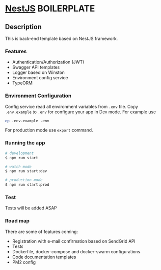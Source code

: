 # [NestJS](https://nestjs.com) BOILERPLATE

## Description

This is back-end template based on NestJS framework.

### Features

- Authentication/Authorization (JWT)
- Swagger API templates
- Logger based on Winston
- Environment config service
- TypeORM

### Environment Configuration

Config service read all environment variables from `.env` file.
Copy `.env.example` to `.env` for configure your app in Dev mode. For example use

```bash
cp .env.example .env
```

For production mode use `export` command.

### Running the app

```bash
# development
$ npm run start

# watch mode
$ npm run start:dev

# production mode
$ npm run start:prod
```

### Test

Tests will be added ASAP

### Road map

There are some of features coming:

- Registration with e-mail confirmation based on SendGrid API
- Tests
- Dockerfile, docker-compose and docker-swarm configurations
- Code documentation templates
- PM2 config
